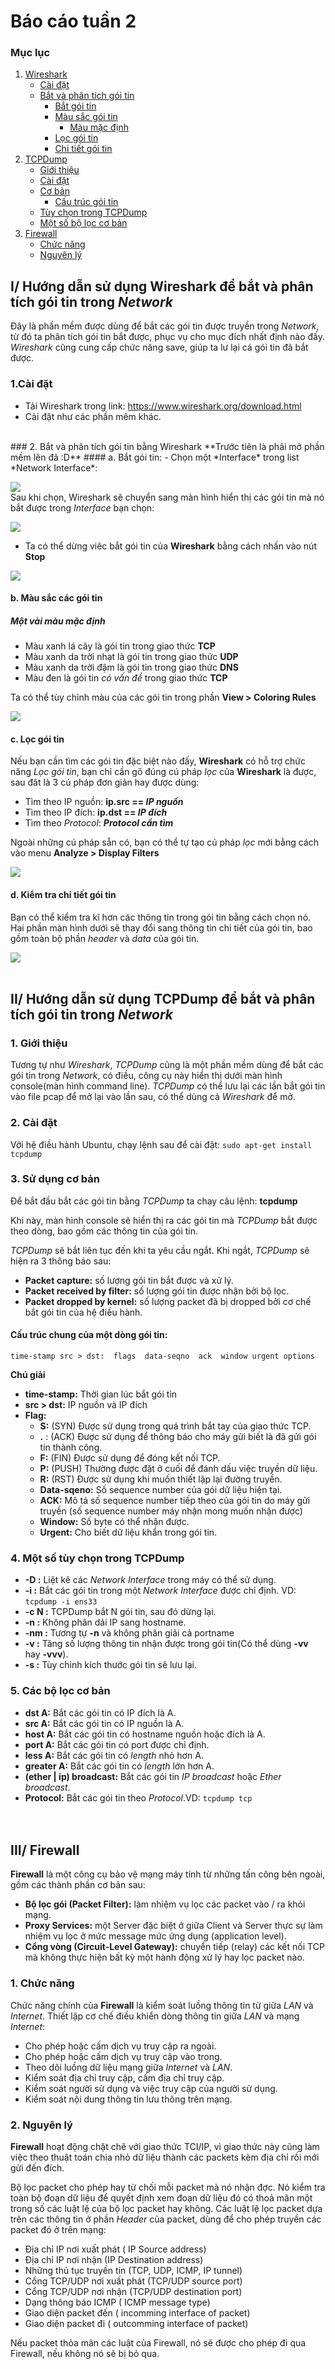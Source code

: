# Báo cáo tuần 2

### Mục lục
1. [Wireshark](#wireshark-start)
	- [Cài đặt](#setup-wireshark)
	- [Bắt và phân tích gói tin](#capture-wireshark)
		- [Bắt gói tin](#capturing-packets)
		- [Màu sắc gói tin](#packets-color)
			- [Màu mặc định](#default-color)
		- [Lọc gói tin](#filter-packets)
		- [Chi tiết gói tin](#packget-detail)
2. [TCPDump](#TCPDump-start)
	- [Giới thiệu](#introduction)
	- [Cài đặt](#install-tcpdump)
	- [Cơ bản](#tcpdump-basic)
		- [Cấu trúc gói tin](#packet-struct)
	- [Tùy chọn trong TCPDump](#options-tcpdump)
	- [Một số bộ lọc cơ bản](#tcp-filters)
3. [Firewall](#Firewall-start)
	- [Chức năng](#Firewall-function)
	- [Nguyên lý](#Firewall-Principles)

## <a name="wireshark-start"></a>I/ Hướng dẫn sử dụng Wireshark để bắt và phân tích gói tin trong *Network*

Đây là phần mềm được dùng để bắt các gói tin được truyền trong *Network*, từ đó ta phân tích gói tin bắt được, phục vụ cho mục đích nhất định nào đấy. *Wireshark* cũng cung cấp chức năng save, giúp ta lư lại cá gói tin đã bắt được.

### <a name="setup-wireshark"></a> 1.Cài đặt
- Tải Wireshark trong link: https://www.wireshark.org/download.html
- Cài đặt như các phần mêm khác.
<br/>
### <a name="capture-wireshark"></a> 2. Bắt và phân tích gói tin bằng Wireshark
**Trước tiên là phải mở phần mềm lên đã :D**
#### <a name="capturing-packets"></a> a. Bắt gói tin:
- Chọn một *Interface* trong list *Network Interface*:

![](https://www.howtogeek.com/wp-content/uploads/2017/06/ximg_593af0b476165.png.pagespeed.gp+jp+jw+pj+ws+js+rj+rp+rw+ri+cp+md.ic.-oQ4eGr04v.png)
<br/>
Sau khi chọn, Wireshark sẽ chuyển sang màn hình hiển thị các gói tin mà nó bắt được trong *Interface* bạn chọn:

![](https://fthmb.tqn.com/5qrzPliIm9ekuq1gy_52XMZFqY8=/768x0/filters:no_upscale()/wireshark-captured-data-panes-59512e265f9b58f0fc7b1f17.png)
<br/>
- Ta có thể dừng viêc bắt gói tin của **Wireshark** bằng cách nhấn vào nút **Stop**

![](https://www.howtogeek.com/wp-content/uploads/2017/06/img_593af1eb85f89.png.pagespeed.ce.fOjs80KNB2.png)
<br/>
#### <a name="packets-color"></a> b. Màu sắc các gói tin
##### <a name="default-color"></a> Một vài màu mặc định
- Màu xanh lá cây là gói tin trong giao thức **TCP**
- Màu xanh da trời nhạt là gói tin trong giao thức **UDP**
- Màu xanh da trời đậm là gói tin trong giao thức **DNS**
- Màu đen là gói tin *có vấn đề* trong giao thức **TCP**

Ta có thể tùy chỉnh màu của các gói tin trong phần **View > Coloring Rules**

![](https://www.howtogeek.com/wp-content/uploads/2017/06/img_593af2ab6427a.png.pagespeed.ce.uiH9_sCEpL.png)
<br/>
#### <a name="filter-packets"></a> c. Lọc gói tin
Nếu bạn cần tìm các gói tin đặc biệt nào đấy, **Wireshark** có hỗ trợ chức năng *Lọc gói tin*, bạn chỉ cần gõ đúng cú pháp *lọc* của **Wireshark** là được, sau đât là 3 cú pháp đơn giản hay được dùng:
- Tìm theo IP nguồn: **ip.src == *IP nguồn***
- Tìm theo IP đích: **ip.dst == *IP đích***
- Tìm theo *Protocol*: ***Protocol cần tìm***

Ngoài những cú pháp sẵn có, bạn có thể tự tạo cú pháp *lọc* mới bằng cách vào menu **Analyze > Display Filters**

![](https://www.howtogeek.com/wp-content/uploads/2017/06/img_593af5afe5e39.png.pagespeed.ce.ZGbuilwR7w.png)
<br/>
#### <a name="packget-detail"></a> d. Kiểm tra chi tiết gói tin
Bạn có thể kiểm tra kĩ hơn các thông tin trong gói tin bằng cách chọn nó. Hai phần màn hình dưới sẽ thay đổi sang thông tin chi tiết của gói tin, bao gồm toàn bộ phần *header* và *data* của gói tin.

![](https://fthmb.tqn.com/5qrzPliIm9ekuq1gy_52XMZFqY8=/768x0/filters:no_upscale()/wireshark-captured-data-panes-59512e265f9b58f0fc7b1f17.png)
<br/><br/>

## <a name="TCPDump-start"></a>II/ Hướng dẫn sử dụng TCPDump để bắt và phân tích gói tin trong *Network*

### <a name="introduction"></a>1. Giới thiệu
Tương tự như *Wireshark*, *TCPDump* cũng là một phần mềm dùng để bắt các gói tin trong *Network*, có điều, công cụ này hiển thị dưới màn hình console(màn hình command line). *TCPDump* có thể lưu lại các lần bắt gói tin vào file pcap để mở lại vào lần sau, có thể dùng cả *Wireshark* để mở.

### <a name="install-tcpdump"></a> 2. Cài đặt
Với hệ điều hành Ubuntu, chạy lệnh sau để cài đặt: ```sudo apt-get install tcpdump```

### <a name="tcpdump-basic"></a> 3. Sử dụng cơ bản
Để bắt đầu bắt các gói tin bằng *TCPDump* ta chạy câu lệnh: **tcpdump**

Khi này, màn hình console sẽ hiển thị ra các gói tin mà *TCPDump* bắt được theo dòng, bao gồm các thông tin của gói tin.

*TCPDump* sẽ bắt liên tục đến khi ta yêu cầu ngắt. Khi ngắt, *TCPDump* sẽ hiện ra 3 thông báo sau:

- **Packet capture:** số lượng gói tin bắt được và xử lý.
- **Packet received by filter:** số lượng gói tin được nhận bởi bộ lọc.
- **Packet dropped by kernel:** số lượng packet đã bị dropped bởi cơ chế bắt gói tin của hệ điều hành.

#### <a name="packet-struct"></a> Cấu trúc chung của một dòng gói tin:
	time-stamp src > dst:  flags  data-seqno  ack  window urgent options
**Chú giải**
- **time-stamp:** Thời gian lúc bắt gói tin
- **src > dst:** IP nguồn và IP đích
- **Flag:**
	- **S:** (SYN) Được sử dụng trong quá trình bắt tay của giao thức TCP.
	- **.** : (ACK) Được sử dụng để thông báo cho máy gửi biết là đã gửi gói tin thành công.
	- **F:** (FIN) Được sử dụng để đóng kết nối TCP.
	- **P:** (PUSH) Thường được đặt ở cuối để đánh dấu việc truyền dữ liệu.
	- **R:** (RST) Được sử dụng khi muốn thiết lập lại đường truyền.
	- **Data-sqeno:** Số sequence number của gói dữ liệu hiện tại.
	- **ACK:** Mô tả số sequence number tiếp theo của gói tin do máy gửi truyền (số sequence number máy nhận mong muốn nhận được)
	- **Window:** Số byte có thể nhận được.
	- **Urgent:** Cho biết dữ liệu khẩn trong gói tin.

### <a name="options-tcpdump"></a>4. Một số tùy chọn trong TCPDump
- **-D :** Liệt kê các *Network Interface* trong máy có thể sử dụng.
- **-i :** Bắt các gói tin trong một *Network Interface* được chỉ định. VD: ```tcpdump -i ens33```
- **-c N :** TCPDump bắt N gói tin, sau đó dừng lại.
- **-n :** Không phân dải IP sang hostname.
- **-nm :** Tương tự **-n** và không phân giải cả portname
- **-v :** Tăng số lượng thông tin nhận được trong gói tin(Có thể dùng **-vv** hay **-vvv**).
- **-s :** Tùy chỉnh kích thước gói tin sẽ lưu lại.
### <a name="tcp-filters"></a> 5. Các bộ lọc cơ bản
- **dst A:** Bắt các gói tin có IP đích là A.
- **src A:** Bắt các gói tin có IP nguồn là A.
- **host A:** Bắt các gói tin có hostname nguồn hoặc đích là A.
- **port A:** Bắt các gói tin có port được chỉ định.
- **less A:** Bắt các gói tin có *length* nhỏ hơn A.
- **greater A:** Bắt các gói tin có *length* lớn hơn A.
- **(ether | ip) broadcast:** Bắt các gói tin *IP broadcast* hoặc *Ether broadcast*.
- **Protocol:** Bắt các gói tin theo *Protocol*.VD: ```tcpdump tcp```
<br/><br/><br/>

## <a name="Firewall-start"></a>III/ Firewall
**Firewall** là một công cụ bảo vệ mạng máy tính từ những tấn công bên ngoài, gồm các thành phần cơ bản sau:
- **Bộ lọc gói (Packet Filter):** làm nhiệm vụ lọc các packet vào / ra khỏi mạng.
- **Proxy Services:** một Server đặc biệt ở giữa Client và Server thực sự làm nhiệm vụ lọc ở mức message mức ứng dụng (application level).
- **Cổng vòng (Circuit-Level Gateway):** chuyển tiếp (relay) các kết nối TCP mà không thực hiện bất kỳ một hành động xử lý hay lọc packet nào.

### <a name="Firewall-function"></a> 1. Chức năng
Chức năng chính của **Firewall** là kiểm soát luồng thông tin từ giữa *LAN* và *Internet*. Thiết lập cơ chế điều khiển dòng thông tin giữa *LAN* và mạng *Internet*:
- Cho phép hoặc cấm  dịch vụ truy cập ra ngoài.
- Cho phép hoặc cấm dịch vụ truy cập vào trong.
- Theo dõi luồng dữ liệu mạng giữa *Internet* và *LAN*.
- Kiểm soát địa chỉ truy cập, cấm địa chỉ truy cập.
- Kiểm soát người sử dụng và việc truy cập của người sử dụng.
- Kiểm soát nội dung thông tin lưu thông trên mạng.

### <a name="Firewall-Principles"></a> 2. Nguyên lý
**Firewall** hoạt động chặt chẽ với giao thức TCI/IP, vì giao thức này cũng làm việc theo thuật toán chia nhỏ dữ liệu thành các packets kèm địa chỉ rồi mới gửi đến đích.

Bộ lọc packet cho phép hay từ chối mỗi packet mà nó nhận đ­ợc. Nó kiểm tra toàn bộ đoạn dữ liệu để quyết định xem đoạn dữ liệu đó có thoả mãn một trong số các luật lệ của bộ lọc packet hay không. Các luật lệ lọc packet dựa trên các thông tin ở phần *Header* của packet, dùng để cho phép truyền các packet đó ở trên mạng:
- Địa chỉ IP nơi xuất phát ( IP Source address)
- Địa chỉ IP nơi nhận (IP Destination address)
- Những thủ tục truyền tin (TCP, UDP, ICMP, IP tunnel)
- Cổng TCP/UDP nơi xuất phát (TCP/UDP source port)
- Cổng TCP/UDP nơi nhận (TCP/UDP destination port)
- Dạng thông báo ICMP ( ICMP message type)
- Giao diện packet đến ( incomming interface of packet)
- Giao diện packet đi ( outcomming interface of packet)

Nếu packet thỏa mãn các luật của Firewall, nó sẽ được cho phép đi qua Firewall, nếu không nó sẽ bị bỏ qua.
